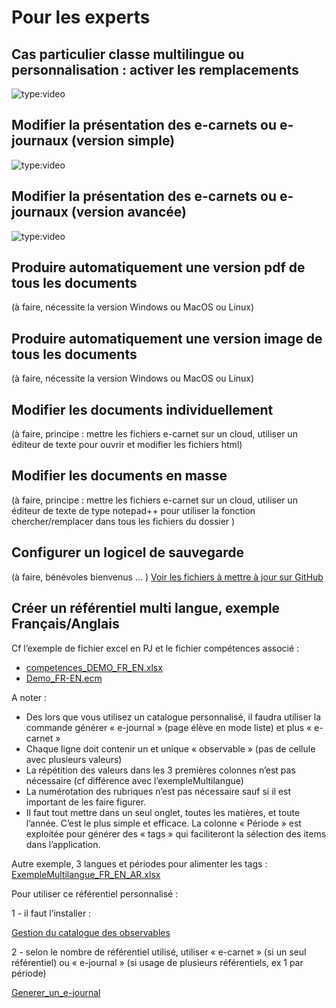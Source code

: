 # Pour les experts

<a id="cas_particulier_classe_multilingue_ou_personnalisation_activer_les_remplacements"></a>

## Cas particulier classe multilingue ou personnalisation : activer les remplacements

<!-- OK -->

![type:video](https://www.youtube.com/embed/BNEQPnIkK-I)

## Modifier la présentation des e-carnets ou e-journaux (version simple)

<!-- OK, idem ci-dessus -->
![type:video](https://www.youtube.com/embed/BNEQPnIkK-I)


## Modifier la présentation des e-carnets ou e-journaux (version avancée)

<!-- OK -->
![type:video](https://www.youtube.com/embed/hoBo7TR26vg)


## Produire automatiquement une version pdf de tous les documents

(à faire, nécessite la version Windows ou MacOS ou Linux)
<!-- ![type:video](https://www.youtube.com/embed/k2J_pTScOA8) -->


## Produire automatiquement une version image de tous les documents

(à faire, nécessite la version Windows ou MacOS ou Linux)
<!-- ![type:video](https://www.youtube.com/embed/k2J_pTScOA8) -->


## Modifier les documents individuellement

(à faire, principe : mettre les fichiers e-carnet sur un cloud, utiliser un éditeur de texte pour ouvrir et modifier les fichiers html)
<!-- ![type:video](https://www.youtube.com/embed/k2J_pTScOA8) -->

<a id="modifier_les_documents_en_masse"></a>

## Modifier les documents en masse

(à faire, principe : mettre les fichiers e-carnet sur un cloud, utiliser un éditeur de texte de type notepad++ pour utiliser la fonction chercher/remplacer dans tous les fichiers du dossier )
<!-- ![type:video](https://www.youtube.com/embed/k2J_pTScOA8) -->


## Configurer un logicel de sauvegarde

(à faire, bénévoles bienvenus ... )
[Voir les fichiers à mettre à jour sur GitHub](https://github.com/Thierry28/e-carnetV2/tree/master/mkdocs-documentation/docs)
<!-- ![type:video](https://www.youtube.com/embed/k2J_pTScOA8) -->


## Créer un référentiel multi langue, exemple Français/Anglais

Cf l’exemple de fichier excel en PJ et le fichier compétences associé : 

- [competences_DEMO_FR_EN.xlsx](files/misc/competences_DEMO_FR_EN.xlsx)
- [Demo_FR-EN.ecm](files/misc/Demo_FR-EN.ecm)

A noter : 

- Des lors que vous utilisez un catalogue personnalisé, il faudra utiliser la commande générer « e-journal » (page élève en mode liste) et plus « e-carnet »
- Chaque ligne doit contenir un et unique « observable » (pas de cellule avec plusieurs valeurs)
- La répétition des valeurs dans les 3 premières colonnes n’est pas nécessaire (cf différence avec l’exempleMultilangue)
- La numérotation des rubriques n’est pas nécessaire sauf si il est important de les faire figurer.
- Il faut tout mettre dans un seul onglet, toutes les matières, et toute l’année. C’est le plus simple et efficace. La colonne « Période » est exploitée pour générer des « tags » qui faciliteront la sélection des items dans l’application.
  
Autre exemple, 3 langues et périodes pour alimenter les tags : [ExempleMultilangue_FR_EN_AR.xlsx](files/misc/ExempleMultilangue_FR_EN_AR.xlsx)


Pour utiliser ce référentiel personnalisé : 

1 - il faut l’installer : 

[Gestion du catalogue des observables](25-Reglages.md#gestion_du_catalogue_des_observables)


2 - selon le nombre de référentiel utilisé, utiliser « e-carnet » (si un seul référentiel) ou « e-journal » (si usage de plusieurs référentiels, ex 1 par période)

[Generer_un_e-journal](22-MesEleves.md#generer_un_e-journal)

